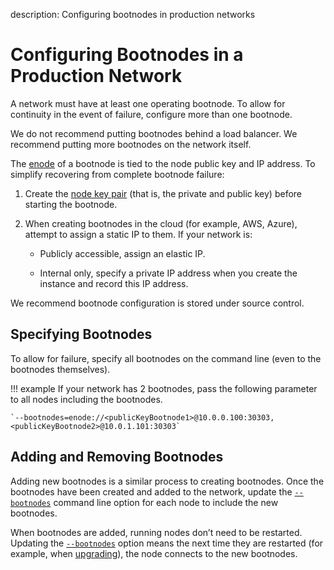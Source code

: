 description: Configuring bootnodes in production networks    
<!--- END of page meta data -->

# Configuring Bootnodes in a Production Network 

A network must have at least one operating bootnode. To allow for continuity in the event of failure, 
configure more than one bootnode. 

We do not recommend putting bootnodes behind a load balancer. We recommend putting more bootnodes on the network itself. 

The [enode](../../Concepts/Node-Keys.md#enode-url) of a bootnode is tied to the node public key and IP address. 
To simplify recovering from complete bootnode failure: 

1. Create the [node key pair](../../Concepts/Node-Keys.md) (that is, the private and public key) before starting the bootnode.
1. When creating bootnodes in the cloud (for example, AWS, Azure), attempt to assign a static IP to them. If your network is: 
  
    * Publicly accessible, assign an elastic IP. 
   
    * Internal only, specify a private IP address when you create the instance and record this IP address. 

We recommend bootnode configuration is stored under source control. 

## Specifying Bootnodes 

To allow for failure, specify all bootnodes on the command line (even to the bootnodes themselves). 

!!! example 
    If your network has 2 bootnodes, pass the following parameter to all nodes including the bootnodes. 
   
    `--bootnodes=enode://<publicKeyBootnode1>@10.0.0.100:30303, <publicKeyBootnode2>@10.0.1.101:30303`
    

## Adding and Removing Bootnodes 

Adding new bootnodes is a similar process to creating bootnodes. Once the bootnodes have been created and added to the network,
update the [`--bootnodes`](../../Reference/Pantheon-CLI/Pantheon-CLI-Syntax.md#bootnodes) command line option for each node to include the new bootnodes. 

When bootnodes are added, running nodes don’t need to be restarted. Updating the [`--bootnodes`](../../Reference/Pantheon-CLI/Pantheon-CLI-Syntax.md#bootnodes)
option means the next time they are restarted (for example, when [upgrading](../Upgrade/Upgrade-Network.md)), 
the node connects to the new bootnodes.  
